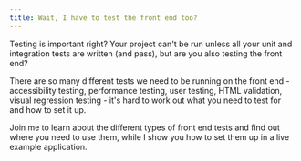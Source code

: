 ```yaml
---
title: Wait, I have to test the front end too?
---
```

Testing is important right? Your project can't be run unless all your unit and integration tests are written (and pass), but are you also testing the front end?

There are so many different tests we need to be running on the front end - accessibility testing, performance testing, user testing, HTML validation, visual regression testing - it's hard to work out what you need to test for and how to set it up.

Join me to learn about the different types of front end tests and find out where you need to use them, while I show you how to set them up in a live example application.